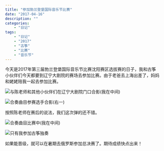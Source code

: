 ```yaml
---
title: "参加勃兰登堡国际音乐节比赛"
date: "2017-04-16"
description: ""
categories:
    - "日记"
tags:
    - "日记"
    - "2017"
    - "古筝"
    - "比赛"
    - "音乐节"
---
```


今天是2017年第三届勃兰登堡国际音乐节比赛沈阳赛区选拔赛的日子，我和古筝小伙伴们今天都要到辽宁大剧院的赛场去参加比赛。由于老爸去上海出差了，妈妈和姥姥陪我一起去参加比赛。

![与陈老师和其他小伙伴们在辽宁大剧院门口合影(我在中间)](http://image.tonybai.com/img/201704/diary_20170416_4.jpg)

![合奏曲目参赛选手合影(右一)](http://image.tonybai.com/img/201704/diary_20170416_1.jpg)

按照陈老师在赛后的说法，我们这次弹的还不错。

![合奏曲目比赛中(我在中间)](http://image.tonybai.com/img/201704/diary_20170416_3.jpg)

![只有我参加古筝独奏](http://image.tonybai.com/img/201704/diary_20170416_2.jpg)

如果能晋级，就可以在暑期去俄罗斯参加总决赛了。期待成绩快点出来！
